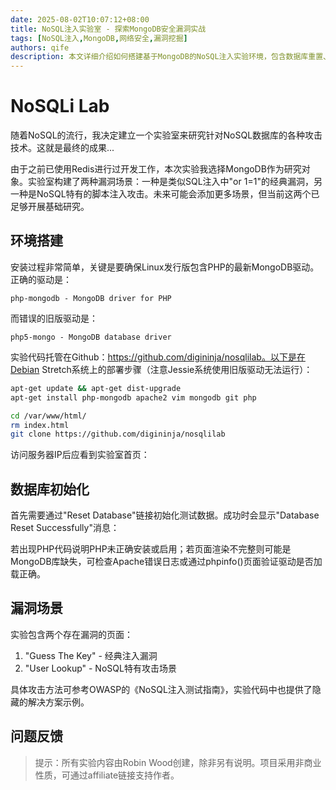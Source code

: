 ```yaml
---
date: 2025-08-02T10:07:12+08:00
title: NoSQL注入实验室 - 探索MongoDB安全漏洞实战
tags: [NoSQL注入,MongoDB,网络安全,漏洞挖掘]
authors: qife
description: 本文详细介绍如何搭建基于MongoDB的NoSQL注入实验环境，包含数据库重置、漏洞场景构建（包括类SQL注入和NoSQL特有的脚本注入攻击），适用于安全研究人员进行NoSQL注入技术研究。
---
```


# NoSQLi Lab 

随着NoSQL的流行，我决定建立一个实验室来研究针对NoSQL数据库的各种攻击技术。这就是最终的成果...

由于之前已使用Redis进行过开发工作，本次实验我选择MongoDB作为研究对象。实验室构建了两种漏洞场景：一种是类似SQL注入中"or 1=1"的经典漏洞，另一种是NoSQL特有的脚本注入攻击。未来可能会添加更多场景，但当前这两个已足够开展基础研究。

## 环境搭建

安装过程非常简单，关键是要确保Linux发行版包含PHP的最新MongoDB驱动。正确的驱动是：
```
php-mongodb - MongoDB driver for PHP
```
而错误的旧版驱动是：
```
php5-mongo - MongoDB database driver
```

实验代码托管在Github：https://github.com/digininja/nosqlilab。以下是在Debian Stretch系统上的部署步骤（注意Jessie系统使用旧版驱动无法运行）：
```bash
apt-get update && apt-get dist-upgrade
apt-get install php-mongodb apache2 vim mongodb git php

cd /var/www/html/
rm index.html 
git clone https://github.com/digininja/nosqlilab
```

访问服务器IP后应看到实验室首页：


## 数据库初始化

首先需要通过"Reset Database"链接初始化测试数据。成功时会显示"Database Reset Successfully"消息：


若出现PHP代码说明PHP未正确安装或启用；若页面渲染不完整则可能是MongoDB库缺失，可检查Apache错误日志或通过phpinfo()页面验证驱动是否加载正确。

## 漏洞场景

实验包含两个存在漏洞的页面：
1. "Guess The Key" - 经典注入漏洞
2. "User Lookup" - NoSQL特有攻击场景

具体攻击方法可参考OWASP的《NoSQL注入测试指南》，实验代码中也提供了隐藏的解决方案示例。

## 问题反馈



> 提示：所有实验内容由Robin Wood创建，除非另有说明。项目采用非商业性质，可通过affiliate链接支持作者。